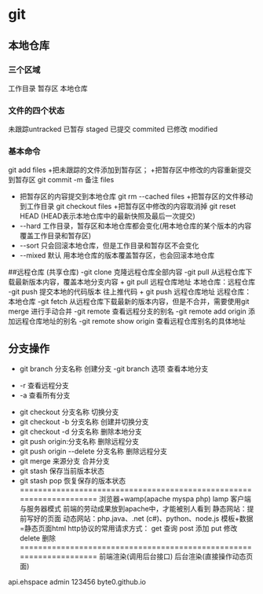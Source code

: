 # git
## 本地仓库
### 三个区域
工作目录 
暂存区
本地仓库

### 文件的四个状态
未跟踪untracked
已暂存 staged
已提交 commited
已修改 modified

### 基本命令
git add files 
+把未跟踪的文件添加到暂存区；
+把暂存区中修改的内容重新提交到暂存区
git commit -m 备注 files
+ 把暂存区的内容提交到本地仓库
git rm --cached files
+把暂存区的文件移动到工作目录
git checkout files
+把暂存区中修改的内容取消掉
git reset HEAD (HEAD表示本地仓库中的最新快照及最后一次提交)
+ --hard  工作目录，暂存区和本地仓库都会变化(用本地仓库的某个版本的内容覆盖工作目录和暂存区)
+ --sort   只会回滚本地仓库，但是工作目录和暂存区不会变化
+ --mixed 默认 用本地仓库的版本覆盖暂存区，也会回滚本地仓库

##远程仓库 (共享仓库)
-git clone 克隆远程仓库全部内容
-git pull 从远程仓库下载最新版本内容，覆盖本地分支内容 
    + git pull 远程仓库地址 本地仓库：远程仓库
-git push 提交本地的代码版本 往上推代码
    + git push 远程仓库地址 远程仓库：本地仓库
-git fetch 从远程仓库下载最新的版本内容，但是不合并，需要使用git merge 进行手动合并
-git remote  查看远程分支的别名
-git remote add origin 添加远程仓库地址的别名
-git remote show origin 查看远程仓库别名的具体地址

  ## 分支操作
  - git branch 分支名称 创建分支
  -git branch 选项 查看本地分支
  + -r 查看远程分支
  + -a 查看所有分支
  - git checkout 分支名称 切换分支
  - git checkout -b 分支名称 创建并切换分支
  - git checkout -d 分支名称 删除本地分支
  - git push origin:分支名称 删除远程分支
  - git push origin --delete 分支名称 删除远程分支
  - git merge 来源分支 合并分支
  - git stash  保存当前版本状态
  - git stash pop 恢复保存的版本状态
====================================================================
浏览器+wamp(apache myspa php) lamp
客户端与服务器模式
前端的劳动成果放到apache中，才能被别人看到
静态网站：提前写好的页面
动态网站：php.java、.net (c#)、python、node.js
模板+数据=静态页面html
http协议的常用请求方式：
get 查询
post 添加
put  修改
delete 删除
====================================================================
前端渲染(调用后台接口)
后台渲染(直接操作动态页面)





 api.ehspace
 admin 123456 
 byte0.github.io
 